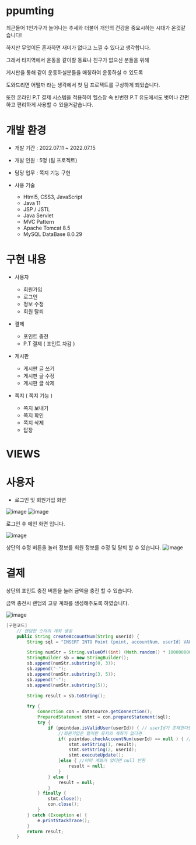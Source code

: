 # ppumting
 최근들어 1인가구가 늘어나는 추세와 더불어 개인의 건강을 중요시하는 시대가 온것같습니다!
 
 하지만 무엇이든 혼자하면 재미가 없다고 느낄 수 있다고 생각합니다. 
 
 그래서 타지역에서 운동을 같이할 동료나 친구가 없으신 분들을 위해
 
 게시판을 통해 같이 운동하실분들을 매칭하여 운동하실 수 있도록 
 
 도와드리면 어떨까 라는 생각에서 첫 팀 프로젝트를 구상하게 되었습니다.
 
 또한 온라인 P.T 결제 시스템을 적용하여 헬스장 속 빈번한 P.T 유도에서도 벗어나 간편하고 편리하게 사용할 수 있을거같습니다.
 
 
 # 개발 환경
 
 
* 개발 기간 : 2022.07.11 ~ 2022.07.15

* 개발 인원 : 5명 (팀 프로젝트)

* 담당 업무 : 쪽지 기능 구현

* 사용 기술

   * Html5, CSS3, JavaScript
   * Java 11
   * JSP / JSTL
   * Java Servlet
   * MVC Pattern
   * Apache Tomcat 8.5
   * MySQL DataBase 8.0.29

# 구현 내용
 
 * 사용자
   * 회원가입
   * 로그인
   * 정보 수정
   * 회원 탈퇴
 
 * 결제
   * 포인트 충전
   * P.T 결제 ( 포인트 차감 )
 
 * 게시판
   * 게시판 글 쓰기
   * 게시판 글 수정
   * 게시판 글 삭제
  
 * 쪽지 ( 쪽지 기능 )
   * 쪽지 보내기
   * 쪽지 확인
   * 쪽지 삭제
   * 답장
   
 # VIEWS

 
 # 사용자
   
  * 로그인 및 회원가입 화면
     
![image](https://user-images.githubusercontent.com/100820039/187138857-641761c0-b2a8-4251-81ee-65791d36e593.png)
![image](https://user-images.githubusercontent.com/100820039/187138953-0a33e56f-517d-4a09-a347-c3f763345373.png)
   
로그인 후 메인 화면 입니다.
     
![image](https://user-images.githubusercontent.com/100820039/187139430-ecd8e919-0813-43f5-a2ee-88cd2c352cca.png)

상단의 수정 버튼을 눌러 정보를 회원 정보를 수정 및 탈퇴 할 수 있습니다.
![image](https://user-images.githubusercontent.com/100820039/187139751-cdbcc190-862b-413e-8070-410139306168.png)
     
# 결제
 상단의 포인트 충전 버튼을 눌러 금액을 충전 할 수 있습니다.
    
금액 충전시 랜덤의 고유 계좌를 생성해주도록 하였습니다.
    
![image](https://user-images.githubusercontent.com/100820039/187140182-8f29c83c-5e4b-416a-9eeb-4c95930be2e0.png)   
    


```Java
[구현코드]
    // 랜덤한 숫자의 계좌 생성 				
	public String createAccountNum(String userId) { 
		String sql = "INSERT INTO Point (point, accountNum, userId) VALUES (0, ?, ?)";

		String numStr = String.valueOf((int) (Math.random() * 1000000000));
		StringBuilder sb = new StringBuilder();
		sb.append(numStr.substring(0, 3));
		sb.append("-");
		sb.append(numStr.substring(3, 5));
		sb.append("-");
		sb.append(numStr.substring(5));

		String result = sb.toString();

		try {
			Connection con = datasource.getConnection();
			PreparedStatement stmt = con.prepareStatement(sql);
			try {
				if (pointdao.isValidUser(userId)) { // userId가 존재한다면
					//회원가입은 했지만 유저의 계좌가 없다면
					if( pointdao.checkAccountNum(userId) == null ) { //생성해주기
						stmt.setString(1, result);
						stmt.setString(2, userId);
						stmt.executeUpdate();
					}else { //이미 계좌가 있다면 null 반환
						result = null;
					}
				} else {
					result = null;
				}
			} finally {
				stmt.close();
				con.close();
			}
		} catch (Exception e) {
			e.printStackTrace();
		}
		return result;
	}
 
```
    
     
